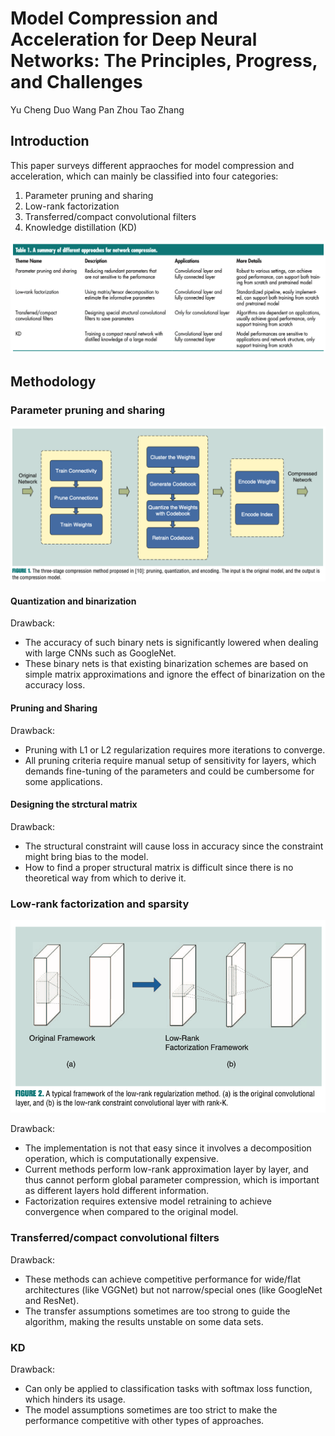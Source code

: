 # Model Compression and Acceleration for Deep Neural Networks: The Principles, Progress, and Challenges

Yu Cheng	Duo Wang	Pan Zhou	Tao Zhang



## Introduction

This paper surveys different appraoches for model compression and acceleration, which can mainly  be classified into four categories:

1. Parameter pruning and sharing
2. Low-rank factorization
3. Transferred/compact convolutional filters
4. Knowledge distillation (KD)

![](https://raw.githubusercontent.com/cwlin1998/aMMAI/master/paper%20reviews/w11/img/summary.png)



## Methodology

### Parameter pruning and sharing

![](https://raw.githubusercontent.com/cwlin1998/aMMAI/master/paper%20reviews/w11/img/pruning.png)

#### Quantization and binarization

Drawback:

- The accuracy of such binary nets is significantly lowered when dealing with large CNNs such as GoogleNet.
- These binary nets is that existing binarization schemes are based on simple matrix approximations and ignore the effect of binarization on the accuracy loss.

#### Pruning and Sharing

Drawback:

- Pruning with L1 or L2 regularization requires more iterations to converge.
- All pruning criteria require manual setup of sensitivity for layers, which demands fine-tuning of the parameters and could be cumbersome for some applications.

#### Designing the strctural matrix

Drawback:

- The structural constraint will cause loss in accuracy since the constraint might bring bias to the model.
- How to find a proper structural matrix is difficult since there is no theoretical way from which to derive it.



### Low-rank factorization and sparsity

![](https://raw.githubusercontent.com/cwlin1998/aMMAI/master/paper%20reviews/w11/img/low-rank.png)

Drawback: 

- The implementation is not that easy since it involves a decomposition operation, which is computationally expensive.
- Current methods perform low-rank approximation layer by layer, and thus cannot perform global parameter compression, which is important as different layers hold different information.
- Factorization requires extensive model retraining to achieve convergence when compared to the original model.



### Transferred/compact convolutional filters

Drawback:

- These methods can achieve competitive performance for wide/flat architectures (like VGGNet) but not narrow/special ones (like GoogleNet and ResNet).
- The transfer assumptions sometimes are too strong to guide the algorithm, making the results unstable on some data sets.



### KD

Drawback:

- Can only be applied to classification tasks with softmax loss function, which hinders its usage.
- The model assumptions sometimes are too strict to make the performance competitive with other types of approaches.